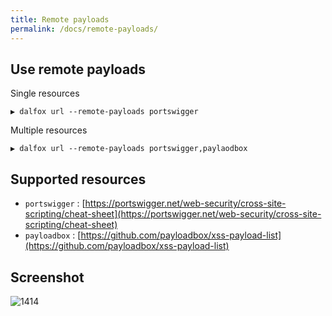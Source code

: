 ```yaml
---
title: Remote payloads
permalink: /docs/remote-payloads/
---
```


## Use remote payloads
Single resources
```
▶ dalfox url --remote-payloads portswigger
```

Multiple resources
```
▶ dalfox url --remote-payloads portswigger,paylaodbox
```

## Supported resources
* `portswigger` : [https://portswigger.net/web-security/cross-site-scripting/cheat-sheet](https://portswigger.net/web-security/cross-site-scripting/cheat-sheet)
* `payloadbox` : [https://github.com/payloadbox/xss-payload-list](https://github.com/payloadbox/xss-payload-list)


## Screenshot
![1414](https://user-images.githubusercontent.com/13212227/120077625-49512d80-c0e6-11eb-9854-96c35259f276.jpg)

